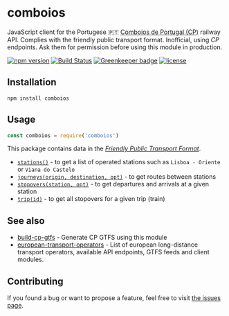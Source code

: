 # comboios

JavaScript client for the Portugese 🇵🇹 [Comboios de Portugal (CP)](https://www.cp.pt/) railway API. Complies with the friendly public transport format. Inofficial, using *CP* endpoints. Ask them for permission before using this module in production.

[![npm version](https://img.shields.io/npm/v/comboios.svg)](https://www.npmjs.com/package/comboios)
[![Build Status](https://travis-ci.org/juliuste/comboios.svg?branch=master)](https://travis-ci.org/juliuste/comboios)
[![Greenkeeper badge](https://badges.greenkeeper.io/juliuste/comboios.svg)](https://greenkeeper.io/)
[![license](https://img.shields.io/github/license/juliuste/comboios.svg?style=flat)](license)

## Installation

```shell
npm install comboios
```

## Usage

```javascript
const comboios = require('comboios')
```

This package contains data in the [*Friendly Public Transport Format*](https://github.com/public-transport/friendly-public-transport-format).

- [`stations()`](docs/stations.md) - to get a list of operated stations such as `Lisboa - Oriente` or `Viana do Castelo`
- [`journeys(origin, destination, opt)`](docs/journeys.md) - to get routes between stations
- [`stopovers(station, opt)`](docs/stopovers.md) - to get departures and arrivals at a given station
- [`trip(id)`](docs/trip.md) - to get all stopovers for a given trip (train)

## See also

- [build-cp-gtfs](https://github.com/juliuste/build-cp-gtfs) - Generate CP GTFS using this module
- [european-transport-operators](https://github.com/public-transport/european-transport-operators) - List of european long-distance transport operators, available API endpoints, GTFS feeds and client modules.

## Contributing

If you found a bug or want to propose a feature, feel free to visit [the issues page](https://github.com/juliuste/comboios/issues).
